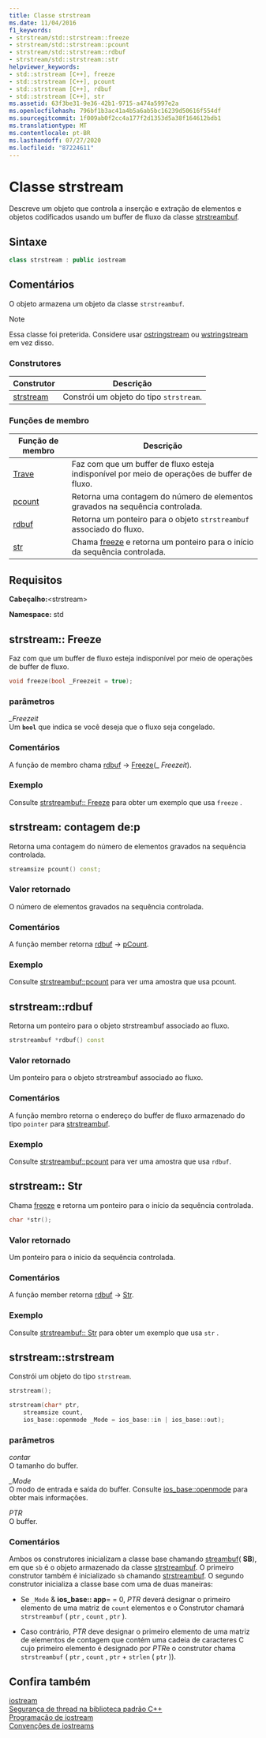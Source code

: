 ```yaml
---
title: Classe strstream
ms.date: 11/04/2016
f1_keywords:
- strstream/std::strstream::freeze
- strstream/std::strstream::pcount
- strstream/std::strstream::rdbuf
- strstream/std::strstream::str
helpviewer_keywords:
- std::strstream [C++], freeze
- std::strstream [C++], pcount
- std::strstream [C++], rdbuf
- std::strstream [C++], str
ms.assetid: 63f3be31-9e36-42b1-9715-a474a5997e2a
ms.openlocfilehash: 796bf1b3ac41a4b5a6ab5bc16239d50616f554df
ms.sourcegitcommit: 1f009ab0f2cc4a177f2d1353d5a38f164612bdb1
ms.translationtype: MT
ms.contentlocale: pt-BR
ms.lasthandoff: 07/27/2020
ms.locfileid: "87224611"
---
```

# <a name="strstream-class"></a>Classe strstream

Descreve um objeto que controla a inserção e extração de elementos e objetos codificados usando um buffer de fluxo da classe [strstreambuf](../standard-library/strstreambuf-class.md).

## <a name="syntax"></a>Sintaxe

```cpp
class strstream : public iostream
```

## <a name="remarks"></a>Comentários

O objeto armazena um objeto da classe `strstreambuf`.

> [!NOTE]
> Essa classe foi preterida. Considere usar [ostringstream](../standard-library/sstream-typedefs.md#stringstream) ou [wstringstream](../standard-library/sstream-typedefs.md#wstringstream) em vez disso.

### <a name="constructors"></a>Construtores

|Construtor|Descrição|
|-|-|
|[strstream](#strstream)|Constrói um objeto do tipo `strstream`.|

### <a name="member-functions"></a>Funções de membro

|Função de membro|Descrição|
|-|-|
|[Trave](#freeze)|Faz com que um buffer de fluxo esteja indisponível por meio de operações de buffer de fluxo.|
|[pcount](#pcount)|Retorna uma contagem do número de elementos gravados na sequência controlada.|
|[rdbuf](#rdbuf)|Retorna um ponteiro para o objeto `strstreambuf` associado do fluxo.|
|[str](#str)|Chama [freeze](../standard-library/strstreambuf-class.md#freeze) e retorna um ponteiro para o início da sequência controlada.|

## <a name="requirements"></a>Requisitos

**Cabeçalho:**\<strstream>

**Namespace:** std

## <a name="strstreamfreeze"></a><a name="freeze"></a>strstream:: Freeze

Faz com que um buffer de fluxo esteja indisponível por meio de operações de buffer de fluxo.

```cpp
void freeze(bool _Freezeit = true);
```

### <a name="parameters"></a>parâmetros

*_Freezeit*\
Um **`bool`** que indica se você deseja que o fluxo seja congelado.

### <a name="remarks"></a>Comentários

A função de membro chama [rdbuf](#rdbuf)  ->  [Freeze](../standard-library/strstreambuf-class.md#freeze)(_ *Freezeit*).

### <a name="example"></a>Exemplo

Consulte [strstreambuf:: Freeze](../standard-library/strstreambuf-class.md#freeze) para obter um exemplo que usa `freeze` .

## <a name="strstreampcount"></a><a name="pcount"></a>strstream: contagem de:p

Retorna uma contagem do número de elementos gravados na sequência controlada.

```cpp
streamsize pcount() const;
```

### <a name="return-value"></a>Valor retornado

O número de elementos gravados na sequência controlada.

### <a name="remarks"></a>Comentários

A função member retorna [rdbuf](#rdbuf)  ->  [pCount](../standard-library/strstreambuf-class.md#pcount).

### <a name="example"></a>Exemplo

Consulte [strstreambuf::pcount](../standard-library/strstreambuf-class.md#pcount) para ver uma amostra que usa pcount.

## <a name="strstreamrdbuf"></a><a name="rdbuf"></a>strstream::rdbuf

Retorna um ponteiro para o objeto strstreambuf associado ao fluxo.

```cpp
strstreambuf *rdbuf() const
```

### <a name="return-value"></a>Valor retornado

Um ponteiro para o objeto strstreambuf associado ao fluxo.

### <a name="remarks"></a>Comentários

A função membro retorna o endereço do buffer de fluxo armazenado do tipo `pointer` para [strstreambuf](../standard-library/strstreambuf-class.md).

### <a name="example"></a>Exemplo

Consulte [strstreambuf::pcount](../standard-library/strstreambuf-class.md#pcount) para ver uma amostra que usa `rdbuf`.

## <a name="strstreamstr"></a><a name="str"></a>strstream:: Str

Chama [freeze](../standard-library/strstreambuf-class.md#freeze) e retorna um ponteiro para o início da sequência controlada.

```cpp
char *str();
```

### <a name="return-value"></a>Valor retornado

Um ponteiro para o início da sequência controlada.

### <a name="remarks"></a>Comentários

A função member retorna [rdbuf](#rdbuf)  ->  [Str](../standard-library/strstreambuf-class.md#str).

### <a name="example"></a>Exemplo

Consulte [strstreambuf:: Str](../standard-library/strstreambuf-class.md#str) para obter um exemplo que usa `str` .

## <a name="strstreamstrstream"></a><a name="strstream"></a>strstream::strstream

Constrói um objeto do tipo `strstream`.

```cpp
strstream();

strstream(char* ptr,
    streamsize count,
    ios_base::openmode _Mode = ios_base::in | ios_base::out);
```

### <a name="parameters"></a>parâmetros

*contar*\
O tamanho do buffer.

*_Mode*\
O modo de entrada e saída do buffer. Consulte [ios_base::openmode](../standard-library/ios-base-class.md#openmode) para obter mais informações.

*PTR*\
O buffer.

### <a name="remarks"></a>Comentários

Ambos os construtores inicializam a classe base chamando [streambuf](../standard-library/streambuf-typedefs.md#streambuf)( **SB**), em que `sb` é o objeto armazenado da classe [strstreambuf](../standard-library/strstreambuf-class.md). O primeiro construtor também é inicializado `sb` chamando [strstreambuf](../standard-library/strstreambuf-class.md#strstreambuf). O segundo construtor inicializa a classe base com uma de duas maneiras:

- Se `_Mode`  &  **ios_base:: app**= = 0, *PTR* deverá designar o primeiro elemento de uma matriz de `count` elementos e o Construtor chamará `strstreambuf` ( `ptr` , `count` , `ptr` ).

- Caso contrário, *PTR* deve designar o primeiro elemento de uma matriz de elementos de contagem que contém uma cadeia de caracteres C cujo primeiro elemento é designado por *PTR*e o construtor chama `strstreambuf` ( `ptr` , `count` , `ptr`  +  `strlen` ( `ptr` )).

## <a name="see-also"></a>Confira também

[iostream](../standard-library/istream-typedefs.md#iostream)\
[Segurança de thread na biblioteca padrão C++](../standard-library/thread-safety-in-the-cpp-standard-library.md)\
[Programação de iostream](../standard-library/iostream-programming.md)\
[Convenções de iostreams](../standard-library/iostreams-conventions.md)
